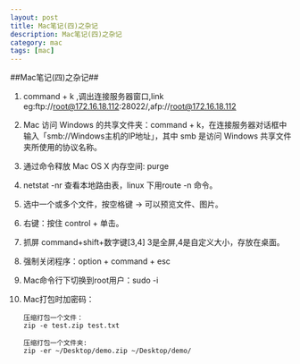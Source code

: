 ```yaml
---
layout: post
title: Mac笔记(四)之杂记
description: Mac笔记(四)之杂记
category: mac
tags: [mac]
---
```


##Mac笔记(四)之杂记##

1. command + k ,调出连接服务器窗口,link eg:ftp://root@172.16.18.112:28022/,afp://root@172.16.18.112
2. Mac 访问 Windows 的共享文件夹：command + k，在连接服务器对话框中输入「smb://Windows主机的IP地址」，其中 smb 是访问 Windows 共享文件夹所使用的协议名称。
3. 通过命令释放 Mac OS X 内存空间:  purge
4. netstat -nr 查看本地路由表，linux 下用route -n 命令。
5. 选中一个或多个文件，按空格键  -> 可以预览文件、图片。
6. 右键：按住 control + 单击。
7. 抓屏 command+shift+数字键[3,4] 3是全屏,4是自定义大小，存放在桌面。
8. 强制关闭程序：option + command + esc
9. Mac命令行下切换到root用户：sudo -i
10. Mac打包时加密码：
 		
 		压缩打包一个文件：
 		zip -e test.zip test.txt
 		 
 		压缩打包一个文件夹:
 		zip -er ~/Desktop/demo.zip ~/Desktop/demo/  
